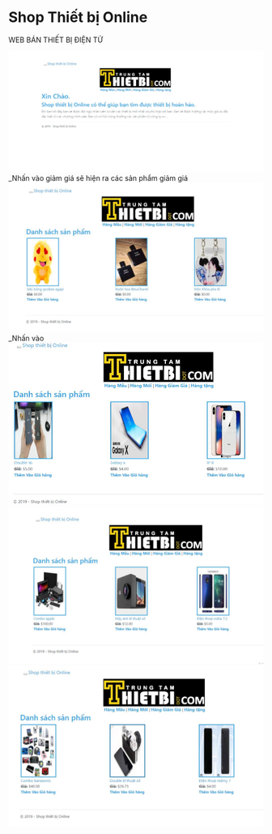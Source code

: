 # Shop Thiết bị Online
WEB BÁN THIẾT BỊ ĐIỆN TỬ

<img src="hinhanh/a.jpg">
_Nhấn vào giảm giá sẽ hiện ra các sản phẩm giảm giá
<img src="hinhanh/aaa.jpg">
_Nhấn vào
<img src="hinhanh/asd.jpg">

<img src="hinhanh/b.jpg">

<img src="hinhanh/bb.jpg">
